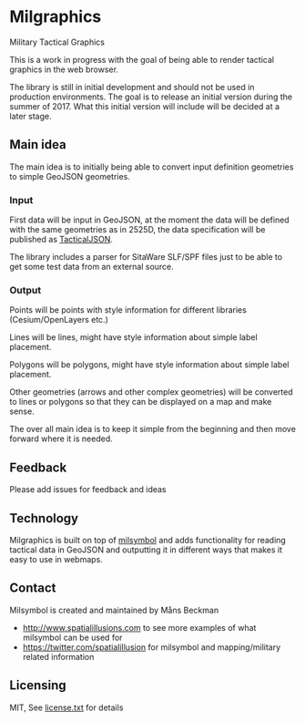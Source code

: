 # Milgraphics

Military Tactical Graphics

This is a work in progress with the goal of being able to render tactical graphics in the web browser. 

The library is still in initial development and should not be used in production environments. The goal is to release an initial version during the summer of 2017. What this initial version will include will be decided at a later stage.

## Main idea

The main idea is to initially being able to convert input definition geometries to simple GeoJSON geometries.

### Input

First data will be input in GeoJSON, at the moment the data will be defined with the same geometries as in 2525D, the data specification will be published as [TacticalJSON](https://github.com/spatialillusions/TacticalJSON).

The library includes a parser for SitaWare SLF/SPF files just to be able to get some test data from an external source.

### Output

Points will be points with style information for different libraries (Cesium/OpenLayers etc.)

Lines will be lines, might have style information about simple label placement.

Polygons will be polygons, might have style information about simple label placement.

Other geometries (arrows and other complex geometries) will be converted to lines or polygons so that they can be displayed on a map and make sense.

The over all main idea is to keep it simple from the beginning and then move forward where it is needed.

## Feedback

Please add issues for feedback and ideas

## Technology

Milgraphics is built on top of [milsymbol](https://github.com/spatialillusions/milsymbol) and adds functionality for reading tactical data in GeoJSON and outputting it in different ways that makes it easy to use in webmaps.

## Contact

Milsymbol is created and maintained by Måns Beckman
 - http://www.spatialillusions.com to see more examples of what milsymbol can be used for
 - https://twitter.com/spatialillusion for milsymbol and mapping/military related information 

## Licensing

MIT, See [license.txt](license.txt) for details